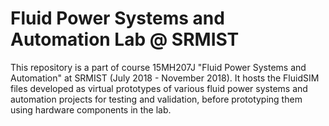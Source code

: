 # Fluid Power Systems and Automation Lab @ SRMIST

This repository is a part of course 15MH207J "Fluid Power Systems and Automation" at SRMIST (July 2018 - November 2018). It hosts the FluidSIM files developed as virtual prototypes of various fluid power systems and automation projects for testing and validation, before prototyping them using hardware components in the lab.
